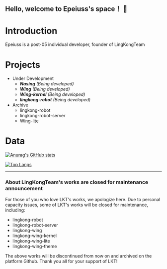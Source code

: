 ## Hello, welcome to Epeiuss's space！ 👋

# Introduction
Epeiuss is a post-05 individual developer, founder of LingKongTeam

# Projects
- Under Development
  - ***Nasing** (Being developed)*
  - ***Wing** (Being developed)*
  - ***Wing-kernel** (Being developed)*
  - ***lingkong-robot** (Being developed)*
- Archive
  - lingkong-robot
  - lingkong-robot-server
  - Wing-lite

# Data
<!-- Use https://github.com/anuraghazra/github-readme-stats. Thanks to Anurag Hazra!  -->
[![Anurag's GitHub stats](https://github-readme-stats.vercel.app/api?username=epeiuss&bg_color=30,e96443,904e95&title_color=fff&text_color=fff)](https://github.com/anuraghazra/github-readme-stats)

[![Top Langs](https://github-readme-stats.vercel.app/api/top-langs/?username=epeiuss&bg_color=30,e96443,904e95&title_color=fff&text_color=fff)](https://github.com/anuraghazra/github-readme-stats)

---

### About LingKongTeam's works are closed for maintenance announcement
For those of you who love LKT's works, we apologize here. Due to personal capacity issues, some of LKT's works will be closed for maintenance, including:
- lingkong-robot
- lingkong-robot-server
- lingkong-wing
- lingkong-wing-kernel
- lingkong-wing-lite
- lingkong-wing-theme


The above works will be discontinued from now on and archived on the platform Github.
Thank you all for your support of LKT!


<!--
**epeiuss/epeiuss** is a ✨ _special_ ✨ repository because its `README.md` (this file) appears on your GitHub profile.

Here are some ideas to get you started:

- 🔭 I’m currently working on ...
- 🌱 I’m currently learning ...
- 👯 I’m looking to collaborate on ...
- 🤔 I’m looking for help with ...
- 💬 Ask me about ...
- 📫 How to reach me: ...
- 😄 Pronouns: ...
- ⚡ Fun fact: ...
-->

